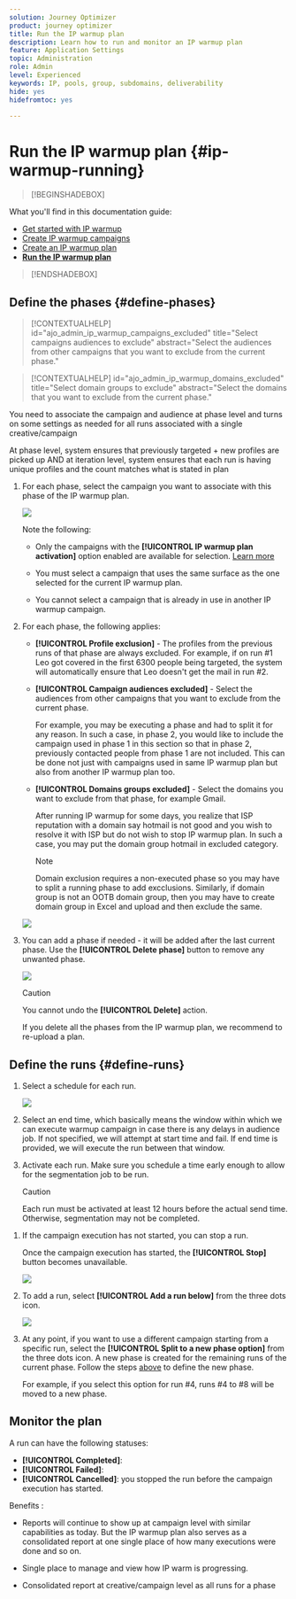```yaml
---
solution: Journey Optimizer
product: journey optimizer
title: Run the IP warmup plan
description: Learn how to run and monitor an IP warmup plan
feature: Application Settings
topic: Administration
role: Admin
level: Experienced
keywords: IP, pools, group, subdomains, deliverability
hide: yes
hidefromtoc: yes

---
```

# Run the IP warmup plan {#ip-warmup-running}

>[!BEGINSHADEBOX]

What you'll find in this documentation guide:

* [Get started with IP warmup](ip-warmup-gs.md)
* [Create IP warmup campaigns](ip-warmup-campaign.md)
* [Create an IP warmup plan](ip-warmup-plan.md)
* **[Run the IP warmup plan](ip-warmup-running.md)**

>[!ENDSHADEBOX]

## Define the phases {#define-phases}

>[!CONTEXTUALHELP]
>id="ajo_admin_ip_warmup_campaigns_excluded"
>title="Select campaigns audiences to exclude"
>abstract="Select the audiences from other campaigns that you want to exclude from the current phase."

>[!CONTEXTUALHELP]
>id="ajo_admin_ip_warmup_domains_excluded"
>title="Select domain groups to exclude"
>abstract="Select the domains that you want to exclude from the current phase."

You need to associate the campaign and audience at phase level and turns on some settings as needed for all runs associated with a single creative/campaign

At phase level, system ensures that previously targeted + new profiles are picked up AND at iteration level, system ensures that each run is having unique profiles and the count matches what is stated in plan

1. For each phase, select the campaign you want to associate with this phase of the IP warmup plan.

    ![](assets/ip-warmup-plan-select-campaign.png)

    Note the following:

    * Only the campaigns with the **[!UICONTROL IP warmup plan activation]** option enabled <!--and live?--> are available for selection. [Learn more](#create-ip-warmup-campaign)
    
    * You must select a campaign that uses the same surface as the one selected for the current IP warmup plan.

    * You cannot select a campaign that is already in use in another IP warmup campaign.

1. For each phase, the following applies:

    * **[!UICONTROL Profile exclusion]** - The profiles from the previous runs of that phase are always excluded. For example, if on run #1 Leo got covered in the first 6300 people being targeted, the system will automatically ensure that Leo doesn't get the mail in run #2.

    * **[!UICONTROL Campaign audiences excluded]** - Select the audiences from other <!--executed/live?-->campaigns that you want to exclude from the current phase.

        For example, you may be executing a phase and had to split it for any reason. In such a case, in phase 2, you would like to include the campaign used in phase 1 in this section so that in phase 2, previously contacted people from phase 1 are not included. This can be done not just with campaigns used in same IP warmup plan but also from another IP warmup plan too.

    * **[!UICONTROL Domains groups excluded]** - Select the domains you want to exclude from that phase, for example Gmail. <!--??-->

        After running IP warmup for some days, you realize that ISP reputation with a domain say hotmail is not good and you wish to resolve it with ISP but do not wish to stop IP warmup plan. In such a case, you may put the domain group hotmail in excluded category.

        >[!NOTE]
        >
        >Domain exclusion requires a non-executed phase so you may have to split a running phase to add excclusions. Similarly, if domain group is not an OOTB domain group, then you may have to create domain group in Excel and upload and then exclude the same.

    ![](assets/ip-warmup-plan-phase-1.png)

1. You can add a phase if needed - it will be added after the last current phase. Use the **[!UICONTROL Delete phase]** button to remove any unwanted phase.

    ![](assets/ip-warmup-plan-add-delete-phases.png)

    >[!CAUTION]
    >
    >You cannot undo the **[!UICONTROL Delete]** action.
    >
    >If you delete all the phases from the IP warmup plan, we recommend to re-upload a plan.

## Define the runs {#define-runs}

1. Select a schedule for each run. <!--which is actually a window of opportunity. meaning? how many hours? shall we specify that to clarify?-->

    ![](assets/ip-warmup-plan-send-time.png)

1. Select an end time, which basically means the window within which we can execute warmup campaign in case there is any delays in audience job. If not specified, we will attempt at start time and fail. If end time is provided, we will execute the run between that window.

1. Activate each run. Make sure you schedule a time early enough to allow for the segmentation job to be run. <!--explain how you can evaluate a proper time-->

    >[!CAUTION]
    >
    >Each run must be activated at least 12 hours before the actual send time. Otherwise, segmentation may not be completed. <!--How do you know when segmentation is complete? Is there a way to prevent user from scheduling less than 12 hours before the segmentation job?-->

<!--Sart to execute on every day basis by simply clicking the play button > for each run? do you have to come back every day to activate each run? or can you schedule them one after the other?)-->

1. If the campaign execution has not started, you can stop a run.<!--why?-->

    Once the campaign execution has started, the **[!UICONTROL Stop]** button becomes unavailable. <!--TBC in UI-->

    ![](assets/ip-warmup-plan-stop-run.png)

1. To add a run, select **[!UICONTROL Add a run below]** from the three dots icon.

    ![](assets/ip-warmup-plan-run-more-actions.png)

1. At any point, if you want to use a different campaign starting from a specific run, select the **[!UICONTROL Split to a new phase option]** from the three dots icon. A new phase is created for the remaining runs of the current phase. Follow the steps [above](#define-phases) to define the new phase.

    For example, if you select this option for run #4, runs #4 to #8 will be moved to a new phase.

<!--
You don't have to decide the campaign upfront. You can do a split later. It's a work in progress plan: you activate one run at a time with a campaign and you always have the flexibility to modify it while working on it.

But need to explain in which case you want to modify campaigns, provide examples
-->

## Monitor the plan

A run can have the following statuses<!--TBC with Medha-->:

* **[!UICONTROL Completed]**: 
* **[!UICONTROL Failed]**:
* **[!UICONTROL Cancelled]**: you stopped the run before the campaign execution has started.

Benefits :

* Reports will continue to show up at campaign level with similar capabilities as today. But the IP warmup plan also serves as a consolidated report at one single place of how many executions were done and so on.

* Single place to manage and view how IP warm is progressing.

* Consolidated report at creative/campaign level as all runs for a phase 